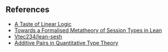 ## References

- [A Taste of Linear Logic](https://homepages.inf.ed.ac.uk/wadler/papers/lineartaste/lineartaste-revised.pdf)
- [Towards a Formalised Metatheory of Session Types in Lean](https://project-archive.inf.ed.ac.uk/ug4/20191567/ug4_proj.pdf)
- [Vtec234/lean-sesh](https://github.com/Vtec234/lean-sesh/blob/d11d7bb0599406e27d3a4d26242aec13d639ecf7/src/sesh/context.lean)
- [Additive Pairs in Quantitative Type Theory](https://dspace.cuni.cz/bitstream/handle/20.500.11956/127263/120390854.pdf)
